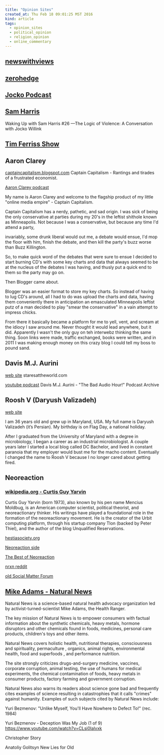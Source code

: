 ```yaml
---
title: "Opinion Sites"
created_at: Thu Feb 18 09:01:25 MST 2016
kind: article
tags:
  - opinion_sites
  - political_opinion
  - religion_opinion
  - online_commentary
---
```


## <a href="http://newswithviews.com/" target="_blank">newswithviews</a>

## <a href="http://www.zerohedge.com/" target="_blank">zerohedge</a>

## <a href="https://www.youtube.com/watch?v=XdntJrOJ4rs" target="_blank">Jocko Podcast</a>

## <a href="https://www.youtube.com/watch?v=-yP7zPSQ86I" target="_blank">Sam Harris</a>
Waking Up with Sam Harris #26 —The Logic of Violence: A Conversation with Jocko Willink

## <a href="https://www.youtube.com/watch?v=W7LvxGfP7II" target="_blank">Tim Ferriss Show</a>




## Aaron Clarey


<a href="http://captaincapitalism.blogspot.com/" target="_blank">captaincapitalism.blogspot.com</a>
Captain Capitalism - Rantings and tirades of a frustrated economist.

<a href="https://soundcloud.com/aaron-clarey/" target="_blank">Aaron Clarey podcast</a>


My name is Aaron Clarey and welcome to the flagship product of my little
"online media empire" - Captain Capitalism.

Captain Capitalism has a nerdy, pathetic, and sad origin.  I was sick
of being the only conservative at parties during my 20's in the leftist
shithole known as Minneapolis.  Not because I was a conservative, but
because any time I'd attend a party,

invariably, some drunk liberal would out me, a debate would ensue, I'd
mop the floor with him, finish the debate, and then kill the party's
buzz worse than Buzz Killington.

So, to make quick word of the debates that were sure to ensue I decided
to start burning CD's with some key charts and data that always seemed
to be at the nucleus of the debates I was having, and thusly put a quick
end to them so the party may go on.

Then Blogger came about.

Blogger was an easier format to store my key charts.  So instead of
having to lug CD's around, all I had to do was upload the charts and data,
having them conveniently there in anticipation an emasculated Minneapolis
leftist putz of a man decided to play "smear the conservative" in a vain
attempt to impress chicks.

From there it basically became a platform for me to yell, vent, and scream
at the idiocy I saw around me.  Never thought it would lead anywhere,
but it did.  Apparently I wasn't the only guy on teh interwebz thinking
the same thing.  Soon links were made, traffic exchanged, books were
written, and in 2011 I was making enough money on this crazy blog I
could tell my boss to pound sand.

## Davis M.J. Aurini


<a href="http://www.staresattheworld.com/" target="_blank">web site</a>
staresattheworld.com

<a href="https://www.youtube.com/watch?list=PLHQS-zRlP0iJ5aRYAL5Qd4a2XyMGqlji1&v=-TQbKNw3f6U" target="_blank">youtube podcast</a>
Davis M.J. Aurini - "The Bad Audio Hour!" Podcast Archive

## Roosh V (Daryush Valizadeh)

<a href="http://www.rooshv.com/" target="_blank">web site</a>

I am 36 years old and grew up in Maryland, USA. My full name is Daryush
Valizadeh (it’s Persian). My birthday is on Flag Day, a national
holiday.

After I graduated from the University of Maryland with a degree in
microbiology, I began a career as an industrial microbiologist. A
couple years later I started a local blog called DC Bachelor, and
lived in constant paranoia that my employer would bust me for the macho
content. Eventually I changed the name to Roosh V because I no longer
cared about getting fired.


## Neoreaction

### <a href="https://en.wikipedia.org/wiki/Curtis_Yarvin" target="_blank">wikipedia.org - Curtis Guy Yarvin</a>

Curtis Guy Yarvin (born 1973), also known by his pen name Mencius Moldbug,
is an American computer scientist, political theorist, and neoreactionary
thinker. His writings have played a foundational role in the formation
of the neoreactionary movement. He is the creator of the Urbit computing
platform, through his startup company Tlon (backed by Peter Thiel),
and the author of the blog Unqualified Reservations.

<a href="http://www.hestiasociety.org/" target="_blank">hestiasociety.org</a>

<a href="http://neoreaction.net/" target="_blank">Neoreaction side</a>

<a href="http://neoreaction.net/bestofnrx.html" target="_blank">The Best of Neoreaction</a>

<a href="https://www.reddit.com/r/nrxn" target="_blank">nrxn reddit</a>

<a href="http://forum.socialmatter.net/" target="_blank">old Social Matter Forum</a>


## <a href="http://www.naturalnews.com/About.html" target="_blank">Mike Adams - Natural News</a>

Natural News is a science-based natural health advocacy organization
led by activist-turned-scientist Mike Adams, the Health Ranger.

The key mission of Natural News is to empower consumers with factual
information about the synthetic chemicals, heavy metals, hormone
disruptors and other chemicals found in foods, medicines, personal care
products, children's toys and other items.

Natural News covers holistic health, nutritional therapies, consciousness
and spirituality, permaculture , organics, animal rights, environmental
health, food and superfoods , and performance nutrition.

The site strongly criticizes drugs-and-surgery medicine, vaccines,
corporate corruption, animal testing, the use of humans for medical
experiments, the chemical contamination of foods, heavy metals in consumer
products, factory farming and government corruption.

Natural News also warns its readers about science gone bad and frequently
cites examples of science resulting in catastrophies that it calls
"crimes" against humanity. Examples of such subjects cited by Natural
News include:



Yuri Bezmenov: "Unlike Myself, You'll Have Nowhere to Defect To!" (rec. 1984) 

Yuri Bezmenov - Deception Was My Job (1 of 9) 
https://www.youtube.com/watch?v=CLsi0Ialvxk

Christopher Story 

Anatoliy Golitsyn 
New Lies for Old

<!--
html boilerplate
<a href="" target="_blank"></a>
<a name=""></a>
<img src="" width="400px">
<ul>
  <li></li>
</ul>
<pre>
</pre>
<pre><code>
</code></pre>
-->
